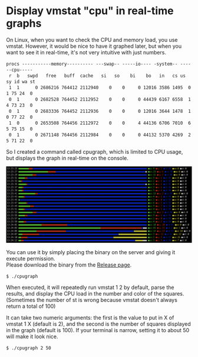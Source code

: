 # Display vmstat "cpu" in real-time graphs

On Linux, when you want to check the CPU and memory load, you use vmstat. However, it would be nice to have it graphed later, but when you want to see it in real-time, it's not very intuitive with just numbers.

```
procs -----------memory---------- ---swap-- -----io---- -system-- ------cpu-----
 r  b   swpd   free   buff  cache   si   so    bi    bo   in   cs us sy id wa st
 1  1      0 2686216 764412 2112940    0    0     0 12016 3586 1495  0  1 75 24  0
 0  1      0 2682528 764452 2112952    0    0     0 44439 6167 6558  1  4 73 23  0
 0  1      0 2683336 764452 2112936    0    0     0 12016 3644 1478  1  0 77 22  0
 1  0      0 2653508 764456 2112972    0    0     4 44136 6706 7010  6  5 75 15  0
 0  1      0 2671148 764456 2112984    0    0     0 44132 5370 4269  2  5 71 22  0
 ```
So I created a command called cpugraph, which is limited to CPU usage, but displays the graph in real-time on the console.

<div align="center">
  <img src="static/cpugraph.png">
</div>

You can use it by simply placing the binary on the server and giving it execute permission.  
Please download the binary from the [Release page](https://github.com/knziiy/cpugraph/releases).

```shell
$ ./cpugraph
```

When executed, it will repeatedly run vmstat 1 2 by default, parse the results, and display the CPU load in the number and color of the squares. (Sometimes the number of st is wrong because vmstat doesn't always return a total of 100)

It can take two numeric arguments: the first is the value to put in X of vmstat 1 X (default is 2), and the second is the number of squares displayed in the graph (default is 100).
If your terminal is narrow, setting it to about 50 will make it look nice.

```shell
$ ./cpugraph 2 50
```